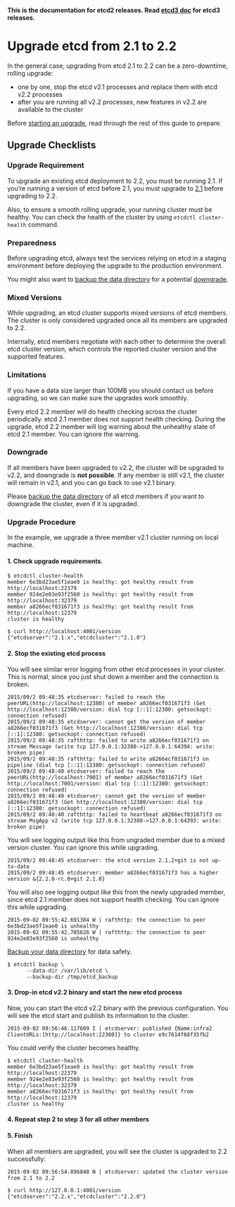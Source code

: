 **This is the documentation for etcd2 releases. Read [etcd3 doc][v3-docs] for etcd3 releases.**

[v3-docs]: ../docs.md#documentation


# Upgrade etcd from 2.1 to 2.2

In the general case, upgrading from etcd 2.1 to 2.2 can be a zero-downtime, rolling upgrade:

 - one by one, stop the etcd v2.1 processes and replace them with etcd v2.2 processes
 - after you are running all v2.2 processes, new features in v2.2 are available to the cluster

Before [starting an upgrade](#upgrade-procedure), read through the rest of this guide to prepare.

## Upgrade Checklists

### Upgrade Requirement

To upgrade an existing etcd deployment to 2.2, you must be running 2.1. If you’re running a version of etcd before 2.1, you must upgrade to [2.1][v2.1] before upgrading to 2.2.

Also, to ensure a smooth rolling upgrade, your running cluster must be healthy. You can check the health of the cluster by using `etcdctl cluster-health` command.

### Preparedness

Before upgrading etcd, always test the services relying on etcd in a staging environment before deploying the upgrade to the production environment.

You might also want to [backup the data directory][backup-datastore] for a potential [downgrade].

### Mixed Versions

While upgrading, an etcd cluster supports mixed versions of etcd members. The cluster is only considered upgraded once all its members are upgraded to 2.2.

Internally, etcd members negotiate with each other to determine the overall etcd cluster version, which controls the reported cluster version and the supported features.

### Limitations

If you have a data size larger than 100MB you should contact us before upgrading, so we can make sure the upgrades work smoothly.

Every etcd 2.2 member will do health checking across the cluster periodically. etcd 2.1 member does not support health checking. During the upgrade, etcd 2.2 member will log warning about the unhealthy state of etcd 2.1 member. You can ignore the warning.

### Downgrade

If all members have been upgraded to v2.2, the cluster will be upgraded to v2.2, and downgrade is **not possible**. If any member is still v2.1, the cluster will remain in v2.1, and you can go back to use v2.1 binary.

Please [backup the data directory][backup-datastore] of all etcd members if you want to downgrade the cluster, even if it is upgraded.

### Upgrade Procedure

In the example, we upgrade a three member v2.1 cluster running on local machine.

#### 1. Check upgrade requirements.

```
$ etcdctl cluster-health
member 6e3bd23ae5f1eae0 is healthy: got healthy result from http://localhost:22379
member 924e2e83e93f2560 is healthy: got healthy result from http://localhost:32379
member a8266ecf031671f3 is healthy: got healthy result from http://localhost:12379
cluster is healthy

$ curl http://localhost:4001/version
{"etcdserver":"2.1.x","etcdcluster":"2.1.0"}
```

#### 2. Stop the existing etcd process

You will see similar error logging from other etcd processes in your cluster. This is normal, since you just shut down a member and the connection is broken.

```
2015/09/2 09:48:35 etcdserver: failed to reach the peerURL(http://localhost:12380) of member a8266ecf031671f3 (Get http://localhost:12380/version: dial tcp [::1]:12380: getsockopt: connection refused)
2015/09/2 09:48:35 etcdserver: cannot get the version of member a8266ecf031671f3 (Get http://localhost:12380/version: dial tcp [::1]:12380: getsockopt: connection refused)
2015/09/2 09:48:35 rafthttp: failed to write a8266ecf031671f3 on stream Message (write tcp 127.0.0.1:32380->127.0.0.1:64394: write: broken pipe)
2015/09/2 09:48:35 rafthttp: failed to write a8266ecf031671f3 on pipeline (dial tcp [::1]:12380: getsockopt: connection refused)
2015/09/2 09:48:40 etcdserver: failed to reach the peerURL(http://localhost:7001) of member a8266ecf031671f3 (Get http://localhost:7001/version: dial tcp [::1]:12380: getsockopt: connection refused)
2015/09/2 09:48:40 etcdserver: cannot get the version of member a8266ecf031671f3 (Get http://localhost:12380/version: dial tcp [::1]:12380: getsockopt: connection refused)
2015/09/2 09:48:40 rafthttp: failed to heartbeat a8266ecf031671f3 on stream MsgApp v2 (write tcp 127.0.0.1:32380->127.0.0.1:64393: write: broken pipe)
```

You will see logging output like this from ungraded member due to a mixed version cluster. You can ignore this while upgrading.

```
2015/09/2 09:48:45 etcdserver: the etcd version 2.1.2+git is not up-to-date
2015/09/2 09:48:45 etcdserver: member a8266ecf031671f3 has a higher version &{2.2.0-rc.0+git 2.1.0}
```

You will also see logging output like this from the newly upgraded member, since etcd 2.1 member does not support health checking. You can ignore this while upgrading.

```
2015-09-02 09:55:42.691384 W | rafthttp: the connection to peer 6e3bd23ae5f1eae0 is unhealthy
2015-09-02 09:55:42.705626 W | rafthttp: the connection to peer 924e2e83e93f2560 is unhealthy

```

[Backup your data directory][backup-datastore] for data safety.

```
$ etcdctl backup \
      --data-dir /var/lib/etcd \
      --backup-dir /tmp/etcd_backup
```

#### 3. Drop-in etcd v2.2 binary and start the new etcd process

Now, you can start the etcd v2.2 binary with the previous configuration.
You will see the etcd start and publish its information to the cluster.

```
2015-09-02 09:56:46.117609 I | etcdserver: published {Name:infra2 ClientURLs:[http://localhost:22380]} to cluster e9c7614f68f35fb2
```

You could verify the cluster becomes healthy.

```
$ etcdctl cluster-health
member 6e3bd23ae5f1eae0 is healthy: got healthy result from http://localhost:22379
member 924e2e83e93f2560 is healthy: got healthy result from http://localhost:32379
member a8266ecf031671f3 is healthy: got healthy result from http://localhost:12379
cluster is healthy
```

#### 4. Repeat step 2 to step 3 for all other members

#### 5. Finish

When all members are upgraded, you will see the cluster is upgraded to 2.2 successfully:

```
2015-09-02 09:56:54.896848 N | etcdserver: updated the cluster version from 2.1 to 2.2
```

```
$ curl http://127.0.0.1:4001/version
{"etcdserver":"2.2.x","etcdcluster":"2.2.0"}
```

[backup-datastore]: admin_guide.md#backing-up-the-datastore
[downgrade]: #downgrade
[v2.1]: https://utils/coreos/etcd/releases/tag/v2.1.2
